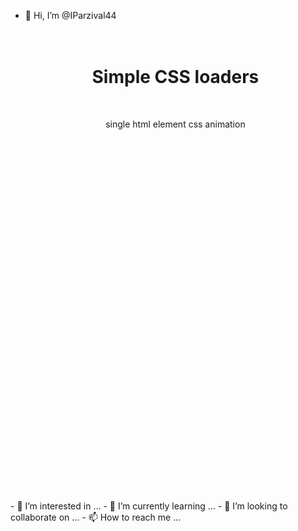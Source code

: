 - 👋 Hi, I’m @IParzival44 <div class="page">  
      <header class="header">  
           <h1 class="header-title">Simple CSS loaders</h1>  
           <p class="header-subtitle">single html element css animation</p>  
      </header>  
      <main class="container">  
           <div class="item">  
                <i class="loader --2"></i>  
           </div>  
           <div class="item">  
                <i class="loader --9"></i>  
           </div>  
           <div class="item">  
                <i class="loader --3"></i>  
           </div>  
           <div class="item">  
                <i class="loader --4"></i>  
           </div>  
           <div class="item">  
                <i class="loader --1"></i>  
           </div>  
           <div class="item">  
                <i class="loader --5"></i>  
           </div>  
           <div class="item">  
                <i class="loader --6"></i>  
           </div>  
           <div class="item">  
                <i class="loader --8"></i>  
           </div>  
           <div class="item">  
                <i class="loader --7"></i>  
           </div>  
      </main>  
 </div>  
- 👀 I’m interested in ...
- 🌱 I’m currently learning ...
- 💞️ I’m looking to collaborate on ...
- 📫 How to reach me ...

<!---
IParzival44/IParzival44 is a ✨ special ✨ repository because its `README.md` (this file) appears on your GitHub profile.
You can click the Preview link to take a look at your changes.
--->
